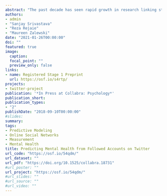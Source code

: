 ```yaml
---
abstract: "The past decade has seen rapid growth in research linking stable psychological characteristics (i.e., traits) to digital records of online behavior in Online Social Networks (OSNs) like Facebook and Twitter, which has implications for basic and applied behavioral sciences. Findings indicate that a broad range of psychological characteristics can be predicted from various behavioral residue online, including language used in posts on Facebook (Park et al., 2015) and Twitter (Reece et al., 2017), and which pages a person likes on Facebook (e.g., Kosinski, Stillwell, & Graepel, 2013). The present proposal seeks to examine the extent to which the accounts a user follows on Twitter -- their Twitter friends -- can predict individual differences in self-reported anxiety, depression, post-traumatic stress, and anger. Studying Twitter friends offers distinct theoretical and practical advantages for researchers, including the potential for less overt impression management and better capturing passive users. By incorporating best practices in open science and machine learning, we aim to provide unbiased estimates of predictive accuracy for predicting Mental Health from Twitter friends. Our findings will have implications for theories linking psychological traits to behavior online, applications seeking to infer psychological characteristics from records of online behavior, and for informing discussions of how such applications could affect users' privacy."
authors:
- admin
- "Sanjay Srivastava"
- "Reza Rejaie"
- "Maureen Zalewski"
date: "2021-01-26T00:00:00"
doi: ""
featured: true
image:
  caption: 
  focal_point: ""
  preview_only: false
links:
- name: Registered Stage 1 Preprint
  url: https://osf.io/s4rtp/
projects:
- twitter-project
publication: '*In Press at Collabra: Psychology*'
publication_short: 
publication_types:
- "2"
publishDate: "2018-09-10T00:00:00"
#slides: 
summary: 
tags:
- Predictive Modeling
- Online Social Networks
- Measurement
- Mental Health
title: Predicting Mental Health from Followed Accounts on Twitter
url_code: "https://osf.io/54qdm/"
url_dataset: ""
url_pdf: "https://doi.org/10.1525/collabra.18731"
#url_poster: ""
url_project: "https://osf.io/54qdm/"
#url_slides: ""
#url_source: ""
#url_video: ""
---
```

